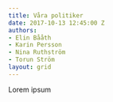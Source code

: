 ```yaml
---
title: Våra politiker
date: 2017-10-13 12:45:00 Z
authors:
- Elin Bååth
- Karin Persson
- Nina Ruthström
- Torun Ström
layout: grid
---
```


Lorem ipsum